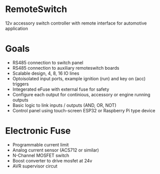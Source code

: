 # RemoteSwitch
12v accessory switch controller with remote interface for automotive application

# Goals
* RS485 connection to switch panel
* RS485 connection to auxiliary remoteswitch boards
* Scalable design, 4, 8, 16 IO lines
* Optoisolated input ports, example ignition (run) and key on (acc) triggers
* Integerated eFuse with external fuse for safety
* Configure each output for continious, accessory or engine running outputs
* Basic logic to link inputs / outputs (AND, OR, NOT)
* Control panel using touch-screen ESP32 or Raspberry Pi type device

# Electronic Fuse
* Programmable current limit
* Analog current sensor (ACS712 or similar)
* N-Channel MOSFET switch
* Boost converter to drive mosfet at 24v
* AVR supervisor circut